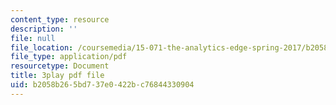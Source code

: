 ```yaml
---
content_type: resource
description: ''
file: null
file_location: /coursemedia/15-071-the-analytics-edge-spring-2017/b2058b265bd737e0422bc76844330904_D8HcmzYnBv0.pdf
file_type: application/pdf
resourcetype: Document
title: 3play pdf file
uid: b2058b26-5bd7-37e0-422b-c76844330904
---
```

